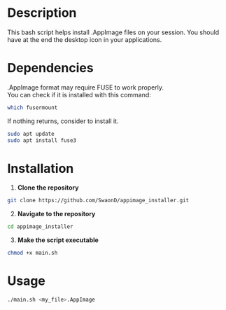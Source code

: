 # Description
This bash script helps install .AppImage files on your session.
You should have at the end the desktop icon in your applications.

# Dependencies
.AppImage format may require FUSE to work properly.<br>
You can check if it is installed with this command:<br>
```sh
which fusermount
```

If nothing returns, consider to install it.<br>
```sh
sudo apt update
sudo apt install fuse3
```

# Installation

1. **Clone the repository**
```sh
git clone https://github.com/SwaonD/appimage_installer.git
```

2. **Navigate to the repository**
```sh
cd appimage_installer
```

3. **Make the script executable**
```sh
chmod +x main.sh
```

# Usage

```sh
./main.sh <my_file>.AppImage
```
